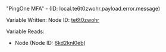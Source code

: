 "PingOne MFA" - (ID: local.te6t0zwohr.payload.error.message)

Variable Written:
Node ID: [te6t0zwohr](../nodes/te6t0zwohr.md)

Variable Reads:
* Node (Node ID: [6kd2knl0eb](../nodes/6kd2knl0eb.md))
